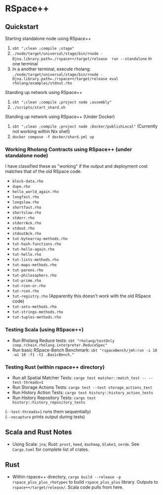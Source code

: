 # RSpace++

## Quickstart

Starting standalone node using RSpace++
1. `sbt ";clean ;compile ;stage"`
2. `./node/target/universal/stage/bin/rnode -Djna.library.path=./rspace++/target/release  run --standalone` in one terminal
3. In a another terminal, execute rholang: `./node/target/universal/stage/bin/rnode -Djna.library.path=./rspace++/target/release eval rholang/examples/stdout.rho`

Standing up network using RSpace++
1. `sbt ";clean ;compile ;project node ;assembly"`
2. `./scripts/start_shard.sh`

Standing up network using RSpace++ (Under Docker)
1. `sbt ";clean ;compile ;project node ;Docker/publishLocal"` (Currently not working within Nix shell)
2. `docker compose -f docker/shard.yml up`

### Working Rholang Contracts using RSpace++ (under standalone node)

I have classified these as "working" if the output and deployment cost matches that of the old RSpace code.

- `block-data.rho`
- `dupe.rho`
- `hello_world_again.rho`
- `longfast.rho`
- `longslow.rho`
- `shortfast.rho`
- `shortslow.rho`
- `stderr.rho`
- `stderrAck.rho`
- `stdout.rho`
- `stdoutAck.rho`
- `tut-bytearray-methods.rho`
- `tut-hash-functions.rho`
- `tut-hello-again.rho`
- `tut-hello.rho`
- `tut-lists-methods.rho`
- `tut-maps-methods.rho`
- `tut-parens.rho`
- `tut-philosophers.rho`
- `tut-prime.rho`
- `tut-rcon-or.rho`
- `tut-rcon.rho`
- `tut-registry.rho` (Apparently this doesn't work with the old RSpace code)
- `tut-sets-methods.rho`
- `tut-strings-methods.rho`
- `tut-tuples-methods.rho`

### Testing Scala (using RSpace++)

- Run Rholang Reduce tests: `sbt "rholang/testOnly coop.rchain.rholang.interpreter.ReduceSpec"`
- Run basic RSpace-Bench Benchmark: `sbt "rspaceBench/jmh:run -i 10 -wi 10 -f1 -t1 .BasicBench."`

### Testing Rust (within rspace++ directory)

- Run all Spatial Matcher Tests: `cargo test matcher::match_test -- --test-threads=1`
- Run Storage Actions Tests: `cargo test --test storage_actions_test`
- Run History Action Tests: `cargo test history::history_action_tests`
- Run History Repository Tests: `cargo test history::history_repository_tests`

(`--test-threads=1` runs them sequentially)<br>
(`--nocapture` prints output during tests)

## Scala and Rust Notes

- Using Scala: `jna`; Rust: `prost`, `heed`, `dashmap`, `blake3`, `serde`. See `Cargo.toml` for complete list of crates.

## Rust

- Within rspace++ directory, `cargo build --release -p rspace_plus_plus_rhotypes` to build `rspace_plus_plus` library. Outputs to `rspace++/target/release/`. Scala code pulls from here.

